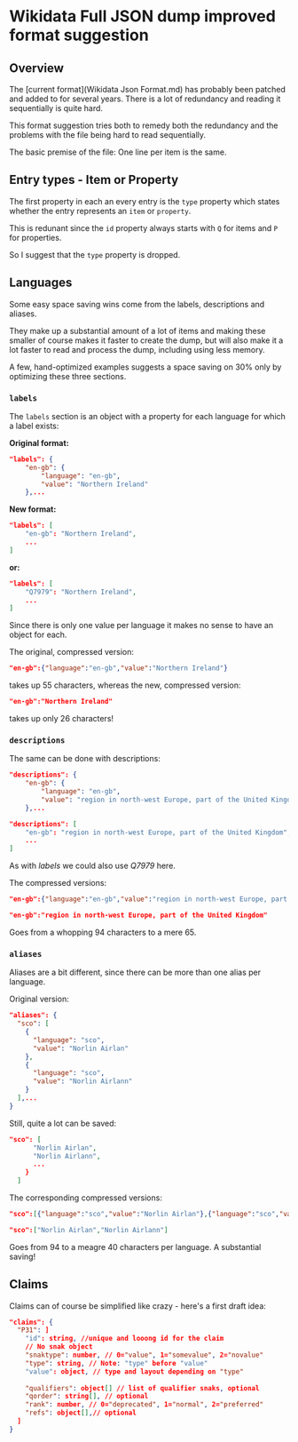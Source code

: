 ﻿# Wikidata Full JSON dump improved format suggestion

## Overview

The [current format](Wikidata Json Format.md) has probably been patched and added to for several
years. There is a lot of redundancy and reading it sequentially is quite hard.

This format suggestion tries both to remedy both the redundancy and the problems with the file being hard to read sequentially.

The basic premise of the file: One line per item is the same.


## Entry types - Item or Property

The first property in each an every entry is the 
`type` property which states whether the entry
represents an `item` or `property`.

This is redunant since the `id` property always
starts with `Q` for items and `P` for properties.

So I suggest that the `type` property is dropped.

## Languages

Some easy space saving wins come from the labels, descriptions and aliases.

They make up a substantial amount of a lot of items and making these smaller of course makes it faster to create the dump, but will also make it a lot faster to read and process the dump, including using less memory.

A few, hand-optimized examples suggests a space saving on 30% only by optimizing these three sections.

### ``labels``


The ``labels`` section is an object with a property for each language for which a label exists:

**Original format:**

````json
"labels": {
    "en-gb": {
        "language": "en-gb",
        "value": "Northern Ireland"
    },...
````

**New format:**

````json
"labels": [
    "en-gb": "Northern Ireland",
    ...
]
````

**or:**

````json
"labels": [
    "Q7979": "Northern Ireland",
    ...
]
````

Since there is only one value per language it makes no sense
to have an object for each.

The original, compressed version:

````json
"en-gb":{"language":"en-gb","value":"Northern Ireland"}
````

takes up 55 characters, whereas the new, compressed version:

````json
"en-gb":"Northern Ireland"
````

takes up only 26 characters!

### ``descriptions``

The same can be done with descriptions:

````json
"descriptions": {
    "en-gb": {
        "language": "en-gb",
        "value": "region in north-west Europe, part of the United Kingdom"
    },...
````

````json
"descriptions": [
    "en-gb": "region in north-west Europe, part of the United Kingdom",
    ...
]
````

As with *labels* we could also use *Q7979* here.

The compressed versions:

````json
"en-gb":{"language":"en-gb","value":"region in north-west Europe, part of the United Kingdom"}
````

````json
"en-gb":"region in north-west Europe, part of the United Kingdom"
````

Goes from a whopping 94 characters to a mere 65.

### ``aliases``

Aliases are a bit different, since there can be more than one alias per language.

Original version:

````json
"aliases": {
  "sco": [
    {
      "language": "sco",
      "value": "Norlin Airlan"
    },
    {
      "language": "sco",
      "value": "Norlin Airlann"
    }
  ],...
}
````

Still, quite a lot can be saved:

````json
"sco": [
      "Norlin Airlan",
      "Norlin Airlann",
      ...
    }
  ]  
````

The corresponding compressed versions:

````json
"sco":[{"language":"sco","value":"Norlin Airlan"},{"language":"sco","value":"Norlin Airlann"}]
````

````json
"sco":["Norlin Airlan","Norlin Airlann"]
````

Goes from 94 to a meagre 40 characters per language. A substantial saving!

## Claims

Claims can of course be simplified like crazy - here's
a first draft idea:

````json
"claims": {
  "P31": ]    
    "id": string, //unique and looong id for the claim
    // No snak object
    "snaktype": number, // 0="value", 1="somevalue", 2="novalue"
    "type": string, // Note: "type" before "value"
    "value": object, // type and layout depending on "type"
    
    "qualifiers": object[] // list of qualifier snaks, optional
    "qorder": string[], // optional
    "rank": number, // 0="deprecated", 1="normal", 2="preferred"
    "refs": object[],// optional
  ]
}
````
